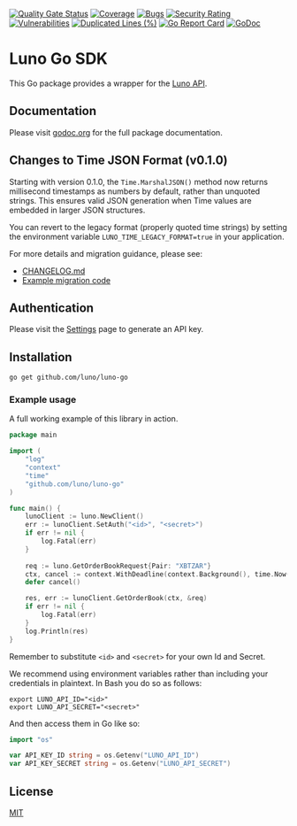 [![Quality Gate Status](https://sonarcloud.io/api/project_badges/measure?project=luno_luno-go&metric=alert_status)](https://sonarcloud.io/summary/new_code?id=luno_luno-go)
[![Coverage](https://sonarcloud.io/api/project_badges/measure?project=luno_luno-go&metric=coverage)](https://sonarcloud.io/summary/new_code?id=luno_luno-go)
[![Bugs](https://sonarcloud.io/api/project_badges/measure?project=luno_luno-go&metric=bugs)](https://sonarcloud.io/summary/new_code?id=luno_luno-go)
[![Security Rating](https://sonarcloud.io/api/project_badges/measure?project=luno_luno-go&metric=security_rating)](https://sonarcloud.io/summary/new_code?id=luno_luno-go)
[![Vulnerabilities](https://sonarcloud.io/api/project_badges/measure?project=luno_luno-go&metric=vulnerabilities)](https://sonarcloud.io/summary/new_code?id=luno_luno-go)
[![Duplicated Lines (%)](https://sonarcloud.io/api/project_badges/measure?project=luno_luno-go&metric=duplicated_lines_density)](https://sonarcloud.io/summary/new_code?id=luno_luno-go)
[![Go Report Card](https://goreportcard.com/badge/github.com/luno/luno-go)](https://goreportcard.com/report/github.com/luno/luno-go)
[![GoDoc](https://godoc.org/github.com/luno/luno-go?status.png)](https://godoc.org/github.com/luno/luno-go)

# Luno Go SDK

This Go package provides a wrapper for the [Luno API](https://www.luno.com/api).

## Documentation

Please visit [godoc.org](https://godoc.org/github.com/luno/luno-go) for the full
package documentation.

## Changes to Time JSON Format (v0.1.0)

Starting with version 0.1.0, the `Time.MarshalJSON()` method now returns millisecond timestamps as numbers by default, rather than unquoted strings. This ensures valid JSON generation when Time values are embedded in larger JSON structures.

You can revert to the legacy format (properly quoted time strings) by setting the environment variable `LUNO_TIME_LEGACY_FORMAT=true` in your application.

For more details and migration guidance, please see:
- [CHANGELOG.md](./CHANGELOG.md)
- [Example migration code](./_examples/time_migration/main.go)

## Authentication

Please visit the [Settings](https://www.luno.com/wallet/settings/api_keys) page
to generate an API key.

## Installation

```shell
go get github.com/luno/luno-go
```

### Example usage

A full working example of this library in action.

```go
package main

import (
	"log"
	"context"
	"time"
	"github.com/luno/luno-go"
)

func main() {
	lunoClient := luno.NewClient()
	err := lunoClient.SetAuth("<id>", "<secret>")
	if err != nil {
		log.Fatal(err)
	}
	
	req := luno.GetOrderBookRequest{Pair: "XBTZAR"}
	ctx, cancel := context.WithDeadline(context.Background(), time.Now().Add(10*time.Second))
	defer cancel()

	res, err := lunoClient.GetOrderBook(ctx, &req)
	if err != nil {
		log.Fatal(err)
	}
	log.Println(res)
}
```

Remember to substitute `<id>` and `<secret>` for your own Id and Secret.

We recommend using environment variables rather than including your credentials in plaintext. In Bash you do so as follows:
```shell
export LUNO_API_ID="<id>"
export LUNO_API_SECRET="<secret>"
```

And then access them in Go like so:

```go
import "os"

var API_KEY_ID string = os.Getenv("LUNO_API_ID")
var API_KEY_SECRET string = os.Getenv("LUNO_API_SECRET")
```

## License

[MIT](./LICENSE.md)
